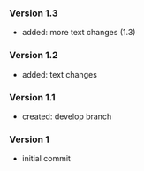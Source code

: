 ### Version 1.3
- added: more text changes (1.3)

### Version 1.2
- added: text changes

### Version 1.1
- created: develop branch

### Version 1
- initial commit